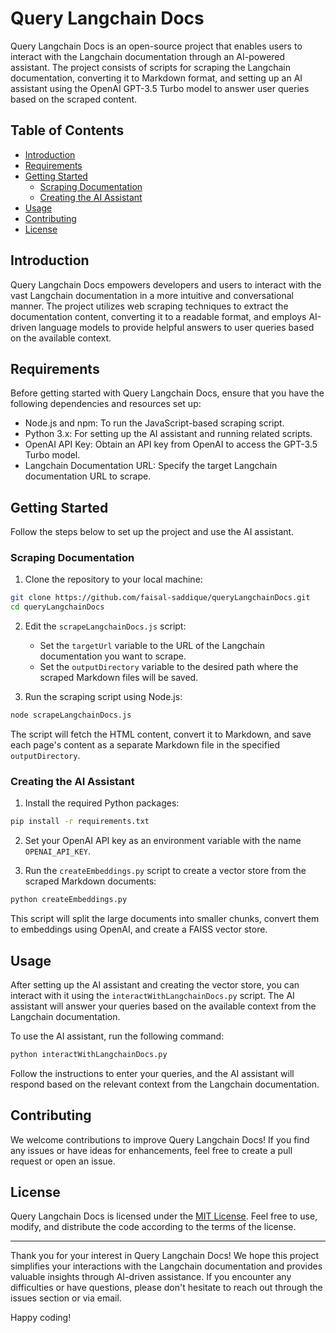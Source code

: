 # Query Langchain Docs

Query Langchain Docs is an open-source project that enables users to interact with the Langchain documentation through an AI-powered assistant. The project consists of scripts for scraping the Langchain documentation, converting it to Markdown format, and setting up an AI assistant using the OpenAI GPT-3.5 Turbo model to answer user queries based on the scraped content.

## Table of Contents

- [Introduction](#introduction)
- [Requirements](#requirements)
- [Getting Started](#getting-started)
  - [Scraping Documentation](#scraping-documentation)
  - [Creating the AI Assistant](#creating-the-ai-assistant)
- [Usage](#usage)
- [Contributing](#contributing)
- [License](#license)

## Introduction

Query Langchain Docs empowers developers and users to interact with the vast Langchain documentation in a more intuitive and conversational manner. The project utilizes web scraping techniques to extract the documentation content, converting it to a readable format, and employs AI-driven language models to provide helpful answers to user queries based on the available context.

## Requirements

Before getting started with Query Langchain Docs, ensure that you have the following dependencies and resources set up:

- Node.js and npm: To run the JavaScript-based scraping script.
- Python 3.x: For setting up the AI assistant and running related scripts.
- OpenAI API Key: Obtain an API key from OpenAI to access the GPT-3.5 Turbo model.
- Langchain Documentation URL: Specify the target Langchain documentation URL to scrape.

## Getting Started

Follow the steps below to set up the project and use the AI assistant.

### Scraping Documentation

1. Clone the repository to your local machine:

```bash
git clone https://github.com/faisal-saddique/queryLangchainDocs.git
cd queryLangchainDocs
```

2. Edit the `scrapeLangchainDocs.js` script:

   - Set the `targetUrl` variable to the URL of the Langchain documentation you want to scrape.
   - Set the `outputDirectory` variable to the desired path where the scraped Markdown files will be saved.

3. Run the scraping script using Node.js:

```bash
node scrapeLangchainDocs.js
```

The script will fetch the HTML content, convert it to Markdown, and save each page's content as a separate Markdown file in the specified `outputDirectory`.

### Creating the AI Assistant

1. Install the required Python packages:

```bash
pip install -r requirements.txt
```

2. Set your OpenAI API key as an environment variable with the name `OPENAI_API_KEY`.

3. Run the `createEmbeddings.py` script to create a vector store from the scraped Markdown documents:

```bash
python createEmbeddings.py
```

This script will split the large documents into smaller chunks, convert them to embeddings using OpenAI, and create a FAISS vector store.

## Usage

After setting up the AI assistant and creating the vector store, you can interact with it using the `interactWithLangchainDocs.py` script. The AI assistant will answer your queries based on the available context from the Langchain documentation.

To use the AI assistant, run the following command:

```bash
python interactWithLangchainDocs.py
```

Follow the instructions to enter your queries, and the AI assistant will respond based on the relevant context from the Langchain documentation.

## Contributing

We welcome contributions to improve Query Langchain Docs! If you find any issues or have ideas for enhancements, feel free to create a pull request or open an issue.

## License

Query Langchain Docs is licensed under the [MIT License](LICENSE). Feel free to use, modify, and distribute the code according to the terms of the license.

---

Thank you for your interest in Query Langchain Docs! We hope this project simplifies your interactions with the Langchain documentation and provides valuable insights through AI-driven assistance. If you encounter any difficulties or have questions, please don't hesitate to reach out through the issues section or via email.

Happy coding!